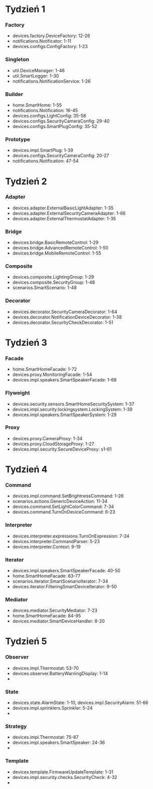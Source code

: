 # Tydzień 1
### Factory
- devices.factory.DeviceFactory: 12-26
- notifications.Notificator: 1-11
- devices.configs.ConfigFactory: 1-23
### Singleton
- util.DeviceManager: 1-46
- util.SmartLogger: 1-30
- notifications.NotificationService: 1-26
### Builder
- home.SmartHome: 1-55
- notifications.Notification: 16-45
- devices.configs.LightConfig: 35-58
- devices.configs.SecurityCameraConfig: 29-40
- devices.configs.SmartPlugConfig: 35-52
### Prototype
- devices.impl.SmartPlug: 1-39
- devices.configs.SecurityCameraConfig: 20-27
- notifications.Notification: 47-54
# Tydzień 2
### Adapter
- devices.adapter.ExternalBasicLightAdapter: 1-35
- devices.adapter.ExternalSecurityCameraAdapter: 1-66
- devices.adapter.ExternalThermostatAdapter: 1-35
### Bridge
- devices.bridge.BasicRemoteControl: 1-29
- devices.bridge.AdvancedRemoteControl: 1-50
- devices.bridge.MobileRemoteControl: 1-55
### Composite
- devices.composite.LightingGroup: 1-29
- devices.composite.SecurityGroup: 1-48
- scenarios.SmartScenario: 1-48
### Decorator
- devices.decorator.SecurityCameraDecorator: 1-64
- devices.decorator.NotificationDeviceDecorator: 1-38
- devices.decorator.SecurityCheckDecorator: 1-51
# Tydzień 3
### Facade
- home.SmartHomeFacade: 1-72
- devices.proxy.MonitoringFacade: 1-54
- devices.impl.speakers.SmartSpeakerFacade: 1-68
### Flyweight
- devices.security.sensors.SmartHomeSecuritySystem: 1-37
- devices.impl.security.lockingsystem.LockingSystem: 1-39
- devices.impl.speakers.SmartSpeakerSystem: 1-29
### Proxy
- devices.proxy.CameraProxy: 1-34
- devices.proxy.CloudStorageProxy: 1-27
- devices.impl.security.SecureDeviceProxy: s1-61
# Tydzień 4
### Command
- devices.impl.command.SetBrightnessCommand: 1-26
- scenarios.actions.GenericDeviceAction: 11-34
- devices.command.SetLightColorCommand: 7-34
- devices.command.TurnOnDeviceCommand: 6-23
### Interpreter
- devices.interpreter.expressions.TurnOnExpression: 7-24
- devices.interpreter.CommandParser: 5-23
- devices.interpreter.Context: 9-19
### Iterator 
- devices.impl.speakers.SmartSpeakerFacade: 40-50
- home.SmartHomeFacade: 63-77
- scenarios.iterator.SmartScenarioIterator: 7-34
- devices.iterator.FilteringSmartDeviceIterator: 9-50
### Mediator
- devices.mediator.SecurityMediator: 7-23
- home.SmartHomeFacade: 84-95
- devices.mediator.SmartDeviceHandler: 8-20
# Tydzień 5
### Observer
- devices.impl.Thermostat: 53-70
- devices.observer.BatteryWarningDisplay: 1-14
- 
### State
- devices.state.AlarmState: 1-10, devices.impl.SecurityAlarm: 51-66
- devices.impl.sprinklers.Sprinkler: 5-24
- 
### Strategy
- devices.impl.Thermostat: 75-87
- devices.impl.speakers.SmartSpeaker: 24-36
- 
### Template
- devices.template.FirmwareUpdateTemplate: 1-31
- devices.impl.security.checks.SecurityCheck: 4-32
- 